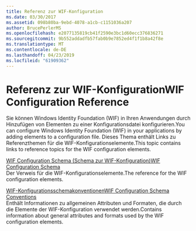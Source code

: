 ```yaml
---
title: Referenz zur WIF-Konfiguration
ms.date: 03/30/2017
ms.assetid: 098b80ba-9ebd-4078-a1cb-c1151036a207
author: BrucePerlerMS
ms.openlocfilehash: e2077135819cb41f2590e3bc1d60ecc376836271
ms.sourcegitcommit: 9b552addadfb57fab0b9e7852ed4f1f1b8a42f8e
ms.translationtype: MT
ms.contentlocale: de-DE
ms.lasthandoff: 04/23/2019
ms.locfileid: "61909362"
---
```

# <a name="wif-configuration-reference"></a><span data-ttu-id="f359f-102">Referenz zur WIF-Konfiguration</span><span class="sxs-lookup"><span data-stu-id="f359f-102">WIF Configuration Reference</span></span>
<span data-ttu-id="f359f-103">Sie können Windows Identity Foundation (WIF) in Ihren Anwendungen durch Hinzufügen von Elementen zu einer Konfigurationsdatei konfigurieren.</span><span class="sxs-lookup"><span data-stu-id="f359f-103">You can configure Windows Identity Foundation (WIF) in your applications by adding elements to a configuration file.</span></span> <span data-ttu-id="f359f-104">Dieses Thema enthält Links zu Referenzthemen für die WIF-Konfigurationselemente.</span><span class="sxs-lookup"><span data-stu-id="f359f-104">This topic contains links to reference topics for the WIF configuration elements.</span></span>  
  
 [<span data-ttu-id="f359f-105">WIF Configuration Schema (Schema zur WIF-Konfiguration)</span><span class="sxs-lookup"><span data-stu-id="f359f-105">WIF Configuration Schema</span></span>](../../../docs/framework/configure-apps/file-schema/windows-identity-foundation/index.md)  
 <span data-ttu-id="f359f-106">Der Verweis für die WIF-Konfigurationselemente.</span><span class="sxs-lookup"><span data-stu-id="f359f-106">The reference for the WIF configuration elements.</span></span>  
  
 [<span data-ttu-id="f359f-107">WIF-Konfigurationsschemakonventionen</span><span class="sxs-lookup"><span data-stu-id="f359f-107">WIF Configuration Schema Conventions</span></span>](../../../docs/framework/security/wif-configuration-schema-conventions.md)  
 <span data-ttu-id="f359f-108">Enthält Informationen zu allgemeinen Attributen und Formaten, die durch die Elemente der WIF-Konfiguration verwendet werden.</span><span class="sxs-lookup"><span data-stu-id="f359f-108">Contains information about general attributes and formats used by the WIF configuration elements.</span></span>
